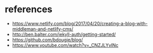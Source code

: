 
# references
- https://www.netlify.com/blog/2017/04/20/creating-a-blog-with-middleman-and-netlify-cms/
- http://ben.balter.com/jekyll-auth/getting-started/
- https://github.com/bdougie/blog/
- https://www.youtube.com/watch?v=_CNZJLYvINc

